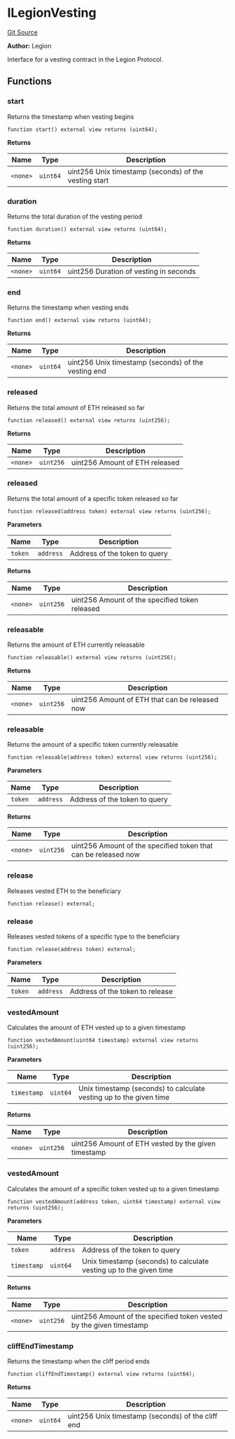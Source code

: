 # ILegionVesting
[Git Source](https://github.com/Legion-Team/legion-protocol-contracts/blob/ee293af08cf63f9bfeacc7adda6146d75c306212/src/interfaces/vesting/ILegionVesting.sol)

**Author:**
Legion

Interface for a vesting contract in the Legion Protocol.


## Functions
### start

Returns the timestamp when vesting begins


```solidity
function start() external view returns (uint64);
```
**Returns**

|Name|Type|Description|
|----|----|-----------|
|`<none>`|`uint64`|uint256 Unix timestamp (seconds) of the vesting start|


### duration

Returns the total duration of the vesting period


```solidity
function duration() external view returns (uint64);
```
**Returns**

|Name|Type|Description|
|----|----|-----------|
|`<none>`|`uint64`|uint256 Duration of vesting in seconds|


### end

Returns the timestamp when vesting ends


```solidity
function end() external view returns (uint64);
```
**Returns**

|Name|Type|Description|
|----|----|-----------|
|`<none>`|`uint64`|uint256 Unix timestamp (seconds) of the vesting end|


### released

Returns the total amount of ETH released so far


```solidity
function released() external view returns (uint256);
```
**Returns**

|Name|Type|Description|
|----|----|-----------|
|`<none>`|`uint256`|uint256 Amount of ETH released|


### released

Returns the total amount of a specific token released so far


```solidity
function released(address token) external view returns (uint256);
```
**Parameters**

|Name|Type|Description|
|----|----|-----------|
|`token`|`address`|Address of the token to query|

**Returns**

|Name|Type|Description|
|----|----|-----------|
|`<none>`|`uint256`|uint256 Amount of the specified token released|


### releasable

Returns the amount of ETH currently releasable


```solidity
function releasable() external view returns (uint256);
```
**Returns**

|Name|Type|Description|
|----|----|-----------|
|`<none>`|`uint256`|uint256 Amount of ETH that can be released now|


### releasable

Returns the amount of a specific token currently releasable


```solidity
function releasable(address token) external view returns (uint256);
```
**Parameters**

|Name|Type|Description|
|----|----|-----------|
|`token`|`address`|Address of the token to query|

**Returns**

|Name|Type|Description|
|----|----|-----------|
|`<none>`|`uint256`|uint256 Amount of the specified token that can be released now|


### release

Releases vested ETH to the beneficiary


```solidity
function release() external;
```

### release

Releases vested tokens of a specific type to the beneficiary


```solidity
function release(address token) external;
```
**Parameters**

|Name|Type|Description|
|----|----|-----------|
|`token`|`address`|Address of the token to release|


### vestedAmount

Calculates the amount of ETH vested up to a given timestamp


```solidity
function vestedAmount(uint64 timestamp) external view returns (uint256);
```
**Parameters**

|Name|Type|Description|
|----|----|-----------|
|`timestamp`|`uint64`|Unix timestamp (seconds) to calculate vesting up to the given time|

**Returns**

|Name|Type|Description|
|----|----|-----------|
|`<none>`|`uint256`|uint256 Amount of ETH vested by the given timestamp|


### vestedAmount

Calculates the amount of a specific token vested up to a given timestamp


```solidity
function vestedAmount(address token, uint64 timestamp) external view returns (uint256);
```
**Parameters**

|Name|Type|Description|
|----|----|-----------|
|`token`|`address`|Address of the token to query|
|`timestamp`|`uint64`|Unix timestamp (seconds) to calculate vesting up to the given time|

**Returns**

|Name|Type|Description|
|----|----|-----------|
|`<none>`|`uint256`|uint256 Amount of the specified token vested by the given timestamp|


### cliffEndTimestamp

Returns the timestamp when the cliff period ends


```solidity
function cliffEndTimestamp() external view returns (uint64);
```
**Returns**

|Name|Type|Description|
|----|----|-----------|
|`<none>`|`uint64`|uint256 Unix timestamp (seconds) of the cliff end|


